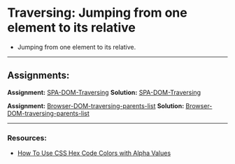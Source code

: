 # Traversing: Jumping from one element to its relative

- Jumping from one element to its relative.

---

## Assignments:

**Assignment:** [SPA-DOM-Traversing](https://classroom.github.com/a/r9w1FpXe)
**Solution:** [SPA-DOM-Traversing](https://github.com/FbW-E10/SPA-Assignments-Solutions/tree/main/1-DOM/SPA-DOM-Traversing-solution)

**Assignment:** [Browser-DOM-traversing-parents-list](https://classroom.github.com/a/R4-GKry7)
**Solution:** [Browser-DOM-traversing-parents-list](https://github.com/FbW-E10/SPA-Assignments-Solutions/tree/main/1-DOM/Browser-DOM-traversing-parents-list-solution)

---

### Resources:

- [How To Use CSS Hex Code Colors with Alpha Values](https://www.digitalocean.com/community/tutorials/css-hex-code-colors-alpha-values)
